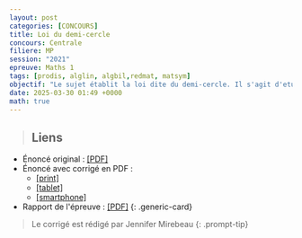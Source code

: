 ```yaml
---
layout: post
categories: [CONCOURS]
title: Loi du demi-cercle
concours: Centrale 
filiere: MP
session: "2021"
epreuve: Maths 1
tags: [prodis, alglin, algbil,redmat, matsym]
objectif: "Le sujet établit la loi dite du demi-cercle. Il s'agit d'etudier le comportement asymptotique des valeurs propres d'une matrice symétrique dont les coeffiecients sont des variables aléatoires identiquement distribuées"
date: 2025-03-30 01:49 +0000
math: true 
---
```




>## Liens 
- Énoncé original : [[PDF]](/cpgem/assets/pdf/centrale2021mp1e.pdf)
- Énoncé avec corrigé en PDF : 
    - [[print]](/cpgem/assets/pdf/centrale2021mp1_print.pdf)
    - [[tablet]](/cpgem/assets/pdf/centrale2021mp1_tablet.pdf)
    - [[smartphone]](/cpgem/assets/pdf/centrale2021mp1_phone.pdf)
- Rapport de l'épreuve : [[PDF]](/cpgem/assets/pdf/centrale2021mp1r.pdf)
{: .generic-card}

> Le corrigé est rédigé par Jennifer Mirebeau
{: .prompt-tip}
